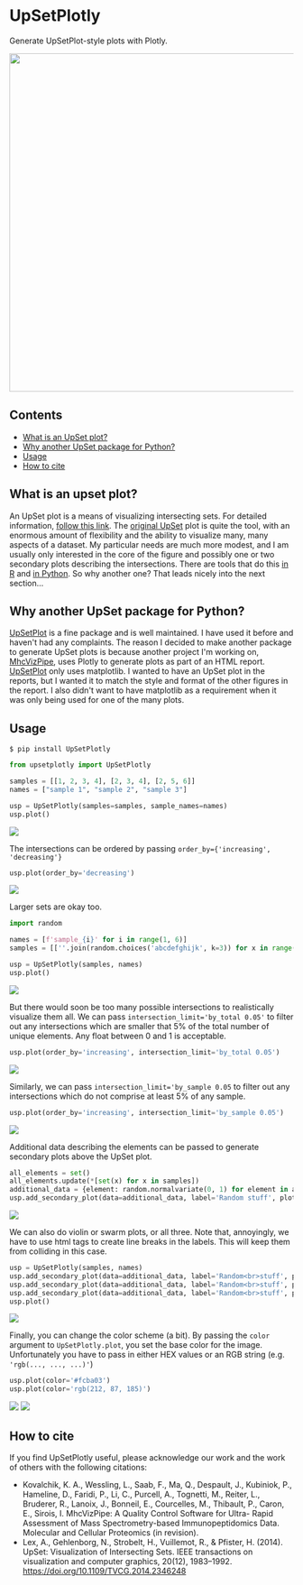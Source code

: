 # UpSetPlotly

Generate UpSetPlot-style plots with Plotly.

<img src=".README_images/w_all_secondary_plots.png" width="600" />

## Contents

- [What is an UpSet plot?](#what-is)
- [Why another UpSet package for Python?](#why-another)
- [Usage](#usage)
- [How to cite](#how-to-cite)

<a id="what-is"></a>

## What is an upset plot?

An UpSet plot is a means of visualizing intersecting sets. For detailed information, 
[follow this link](https://jku-vds-lab.at/tools/upset/). The [original UpSet](https://www.ncbi.nlm.nih.gov/pmc/articles/PMC4720993/) 
plot is quite the tool, with an enormous amount of flexibility and the ability to visualize many, many aspects of 
a dataset. My particular needs are much more modest, and I am usually only interested in the core of the figure 
and possibly one or two secondary plots describing the intersections. There are tools that do this [in R](https://github.com/hms-dbmi/UpSetR)
and [in Python](https://github.com/jnothman/UpSetPlot). So why another one? That leads nicely into the next section...

<a id="why-another"></a>

## Why another UpSet package for Python?

[UpSetPlot](https://github.com/jnothman/UpSetPlot) is a fine package and is well maintained. I have used it before and 
haven't had any complaints. The reason I decided to make another package to generate 
UpSet plots is because another project I'm working on, [MhcVizPipe](https://github.com/CaronLab/MhcVizPipe), uses 
Plotly to generate plots as part of an HTML report. [UpSetPlot](https://github.com/jnothman/UpSetPlot) only uses 
matplotlib. I wanted to have an UpSet plot in the reports, but I wanted it to 
match the style and format of the other figures in the report. I also didn't want to have matplotlib as a requirement 
when it was only being used for one of the many plots.

<a id="usage"></a>

## Usage

```shell
$ pip install UpSetPlotly
```

```python
from upsetplotly import UpSetPlotly

samples = [[1, 2, 3, 4], [2, 3, 4], [2, 5, 6]]
names = ["sample 1", "sample 2", "sample 3"]

usp = UpSetPlotly(samples=samples, sample_names=names)
usp.plot()
```

![](.README_images/basic_upsetplot.png)

The intersections can be ordered by passing `order_by={'increasing', 'decreasing'}`

```python
usp.plot(order_by='decreasing')
```
![](.README_images/decreasing_upsetplot.png)

Larger sets are okay too.

```python
import random

names = [f'sample_{i}' for i in range(1, 6)]
samples = [[''.join(random.choices('abcdefghijk', k=3)) for x in range(random.randint(1000, 3000))] for i in range(5)]

usp = UpSetPlotly(samples, names)
usp.plot()
```

![](.README_images/bigger_example.png)

But there would soon be too many possible intersections to realistically visualize them all. 
We can pass `intersection_limit='by_total 0.05'` to filter out any intersections which are smaller
that 5% of the total number of unique elements. Any float between 0 and 1 is acceptable.

```python
usp.plot(order_by='increasing', intersection_limit='by_total 0.05')
```

![](.README_images/bigger_example_by_total_filter.png)

Similarly, we can pass `intersection_limit='by_sample 0.05` to filter out any intersections which
do not comprise at least 5% of any sample.

```python
usp.plot(order_by='increasing', intersection_limit='by_sample 0.05')
```

![](.README_images/bigger_example_by_sample_filtered.png)

Additional data describing the elements can be passed to generate secondary plots above the 
UpSet plot.

```python
all_elements = set()
all_elements.update(*[set(x) for x in samples])
additional_data = {element: random.normalvariate(0, 1) for element in all_elements}
usp.add_secondary_plot(data=additional_data, label='Random stuff', plot_type='box')
```

![](.README_images/w_secondary_boxplot.png)

We can also do violin or swarm plots, or all three. Note that, annoyingly, we have to use html tags to create
line breaks in the labels. This will keep them from colliding in this case.

```python
usp = UpSetPlotly(samples, names)
usp.add_secondary_plot(data=additional_data, label='Random<br>stuff', plot_type='box')
usp.add_secondary_plot(data=additional_data, label='Random<br>stuff', plot_type='violin')
usp.add_secondary_plot(data=additional_data, label='Random<br>stuff', plot_type='swarm')
usp.plot()
```

![](.README_images/w_all_secondary_plots.png)

Finally, you can change the color scheme (a bit). By passing the `color` argument to 
`UpSetPlotly.plot`, you set the base color for the image. Unfortunately you have to pass
in either HEX values or an RGB string (e.g. `'rgb(..., ..., ...)'`)

```python
usp.plot(color='#fcba03')
usp.plot(color='rgb(212, 87, 185)')
```

![](.README_images/colored_example.png)
![](.README_images/another_colored_example.png)

<a id="how-to-cite"></a>

## How to cite

If you find UpSetPlotly useful, please acknowledge our work and the work of others with the following citations:

- Kovalchik, K. A., Wessling, L., Saab, F., Ma, Q., Despault, J., Kubiniok, P., Hameline, D., Faridi, P., Li, C., Purcell, A., Tognetti, M., Reiter,
L., Bruderer, R., Lanoix, J., Bonneil, E., Courcelles, M., Thibault, P., Caron, E., Sirois, I. MhcVizPipe: A Quality Control Software for Ultra-
Rapid Assessment of Mass Spectrometry-based Immunopeptidomics Data. Molecular and Cellular Proteomics (in revision).
- Lex, A., Gehlenborg, N., Strobelt, H., Vuillemot, R., & Pfister, H. (2014). UpSet: Visualization of Intersecting 
Sets. IEEE transactions on visualization and computer graphics, 20(12), 1983–1992. https://doi.org/10.1109/TVCG.2014.2346248
